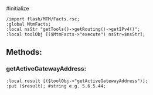 #initialize

```
/import flash/MTM/Facts.rsc;
:global MtmFacts;
:local nsStr "getTools()->getRouting()->getIPv4()";
:local toolObj [($MtmFacts->"execute") nsStr=$nsStr];

```

## Methods:

### getActiveGatewayAddress:

```
:local result [($toolObj->"getActiveGatewayAddress")];
:put ($result); #string e.g. 5.6.5.44;
```

